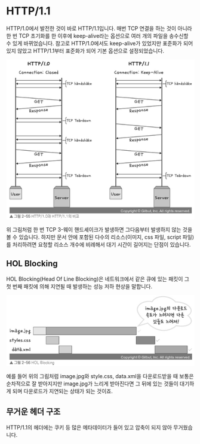 # HTTP/1.1

HTTP/1.0에서 발전한 것이 바로 HTTP/1.1입니다. 매번 TCP 연결을 하는 것이 아니라 한 번 TCP 초기화를 한 이후에 keep-alive라는 옵션으로 여러 개의 파일을 송수신할 수 있게 바뀌었습니다. 참고로 HTTP/1.0에서도 keep-alive가 있었지만 표준화가 되어 있지 않았고 HTTP/1.1부터 표준화가 되어 기본 옵션으로 설정되었습니다.

![alt text](image.png)

위 그림처럼 한 번 TCP 3-웨이 핸드셰이크가 발생하면 그다음부터 발생하지 않는 것을 볼 수 있습니다. 하지만 문서 안에 포함된 다수의 리소스(이미지, css 파일, script 파일)를 처리하려면 요청할 리소스 개수에 비례해서 대기 시간이 길어지는 단점이 있습니다.

## HOL Blocking

HOL Blocking(Head Of Line Blocking)은 네트워크에서 같은 큐에 있는 패킷이 그 첫 번째 패킷에 의해 지연될 때 발생하는 성능 저하 현상을 말합니다.

![alt text](image-1.png)

예를 들어 위의 그림처럼 image.jpg와 style.css, data.xml을 다운로드받을 때 보통은 순차적으로 잘 받아지지만 image.jpg가 느리게 받아진다면 그 뒤에 있는 것들이 대기하게 되며 다운로드가 지연되는 상태가 되는 것이죠.

## 무거운 헤더 구조

HTTP/1.1의 헤더에는 쿠키 등 많은 메타데이터가 들어 있고 압축이 되지 않아 무거웠습니다.